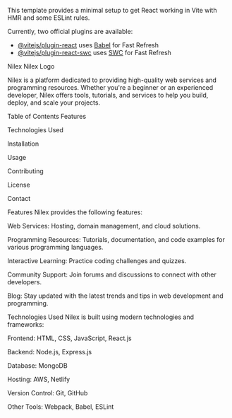 

This template provides a minimal setup to get React working in Vite with HMR and some ESLint rules.

Currently, two official plugins are available:

- [@vitejs/plugin-react](https://github.com/vitejs/vite-plugin-react/blob/main/packages/plugin-react/README.md) uses [Babel](https://babeljs.io/) for Fast Refresh
- [@vitejs/plugin-react-swc](https://github.com/vitejs/vite-plugin-react-swc) uses [SWC](https://swc.rs/) for Fast Refresh




Nilex
Nilex Logo

Nilex is a platform dedicated to providing high-quality web services and programming resources. Whether you're a beginner or an experienced developer, Nilex offers tools, tutorials, and services to help you build, deploy, and scale your projects.

Table of Contents
Features

Technologies Used

Installation

Usage

Contributing

License

Contact

Features
Nilex provides the following features:

Web Services: Hosting, domain management, and cloud solutions.

Programming Resources: Tutorials, documentation, and code examples for various programming languages.

Interactive Learning: Practice coding challenges and quizzes.

Community Support: Join forums and discussions to connect with other developers.

Blog: Stay updated with the latest trends and tips in web development and programming.

Technologies Used
Nilex is built using modern technologies and frameworks:

Frontend: HTML, CSS, JavaScript, React.js

Backend: Node.js, Express.js

Database: MongoDB

Hosting: AWS, Netlify

Version Control: Git, GitHub

Other Tools: Webpack, Babel, ESLint


